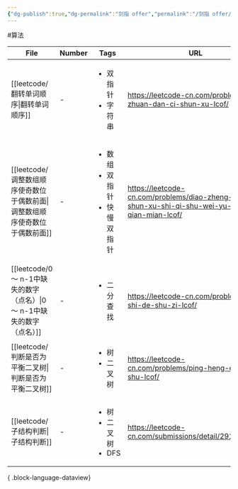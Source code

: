 ```yaml
---
{"dg-publish":true,"dg-permalink":"剑指 offer","permalink":"/剑指 offer/"}
---
```



#算法 

| File                                                 | Number | Tags                                           | URL                                                                                                 |
| ---------------------------------------------------- | ------ | ---------------------------------------------- | --------------------------------------------------------------------------------------------------- |
| [[leetcode/翻转单词顺序\|翻转单词顺序]]                       | \-     | <ul><li>双指针</li><li>字符串</li></ul>              | https://leetcode-cn.com/problems/fan-zhuan-dan-ci-shun-xu-lcof/                                     |
| [[leetcode/调整数组顺序使奇数位于偶数前面\|调整数组顺序使奇数位于偶数前面]]     | \-     | <ul><li>数组</li><li>双指针</li><li>快慢双指针</li></ul> | https://leetcode-cn.com/problems/diao-zheng-shu-zu-shun-xu-shi-qi-shu-wei-yu-ou-shu-qian-mian-lcof/ |
| [[leetcode/0 ～ n-1中缺失的数字（点名）\|0 ～ n-1中缺失的数字（点名）]] | \-     | <ul><li>二分查找</li></ul>                         | https://leetcode-cn.com/problems/que-shi-de-shu-zi-lcof/                                            |
| [[leetcode/判断是否为平衡二叉树\|判断是否为平衡二叉树]]               | \-     | <ul><li>树</li><li>二叉树</li></ul>                | https://leetcode-cn.com/problems/ping-heng-er-cha-shu-lcof/                                         |
| [[leetcode/子结构判断\|子结构判断]]                         | \-     | <ul><li>树</li><li>二叉树</li><li>DFS</li></ul>    | https://leetcode-cn.com/submissions/detail/291811377/                                               |

{ .block-language-dataview}
